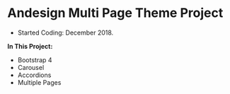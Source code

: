 # Andesign Multi Page Theme Project

- Started Coding: December 2018. 

<b>In This Project:</b>
- Bootstrap 4
- Carousel
- Accordions
- Multiple Pages
